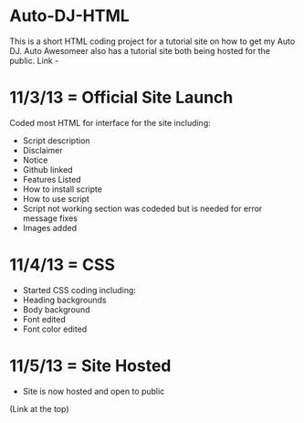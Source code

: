 Auto-DJ-HTML
===========

This is a short HTML coding project for a tutorial site on how to get my Auto DJ. Auto Awesomeer also has a tutorial site both being hosted for the public.
Link - 

11/3/13 = Official Site Launch
============

Coded most HTML for interface for the site including:<br/>

* Script description<br/>
* Disclaimer<br/>
* Notice<br/>
* Github linked<br/>
* Features Listed<br/>
* How to install scripte<br/>
* How to use script<br/>
* Script not working section was codeded but is needed for error message fixes<br/>
* Images added<br/>

11/4/13 = CSS
============

* Started CSS coding including:<br/>
* Heading backgrounds<br/>
* Body background<br/>
* Font edited<br/>
* Font color edited<br/>

11/5/13 = Site Hosted
============

* Site is now hosted and open to public

(Link at the top)
